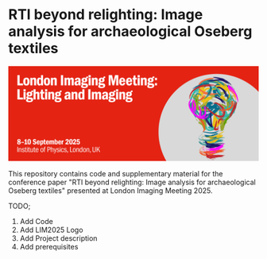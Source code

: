# RTI beyond relighting: Image analysis for archaeological Oseberg textiles

![LIM2025](LIMlogo.png)

This repository contains code and supplementary material for the conference paper "RTI beyond relighting: Image analysis for archaeological Oseberg textiles" presented at London Imaging Meeting 2025.

TODO;
1) Add Code
2) Add LIM2025 Logo
3) Add Project description
4) Add prerequisites
